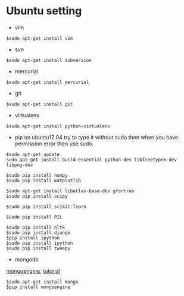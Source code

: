 # Ubuntu setting

* vim

~~~
$sudo apt-get install vim
~~~

* svn

~~~
$sudo apt-get install subversion
~~~

* mercurial
 
~~~
$sudo apt-get install mercurial
~~~

* git

~~~
$sudo apt-get install git
~~~

* virtualenv

~~~    
$sudo apt-get install python-virtualenv
~~~

* pip on ubuntu12.04
try to type it without sudo then when you have permission error then use sudo. 

~~~
$sudo apt-get update
sudo apt-get install build-essential python-dev libfreetype6-dev libpng-dev

$sudo pip install numpy
$sudo pip install matplotlib

$sudo apt-get install libatlas-base-dev gfortran 
$sudo pip install scipy

$sudo pip install scikit-learn

$sudo pip install PIL

$sudo pip install nltk
$sudo pip install django
$pip install ipython
$sudo pip install ipython
$sudo pip install tweepy
~~~

* mongodb

[mongoengine](http://mongoengine.org), [tutorial](docs.mongoengine.org/en/latest/tutorial.htmlk)

~~~
$sudo apt-get install mongo
$pip install mongoengine
~~~
